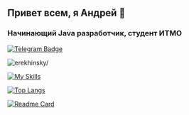## Привет всем, я Андрей 👋
### Начинающий Java разработчик, студент ИТМО
[![Telegram Badge](https://img.shields.io/badge/-Telegram-0088cc?style=flat-square&labelColor=0088cc&logo=telegram&logoColor=white&link=https://t.me/erekh_in_sky)](https://t.me/erekh_in_sky)
<p align="left"> 
  <img src=https://komarev.com/ghpvc/?username=erekhinsky&color=C70039&label=PROFILE+VIEWS alt=erekhinsky/> 
</p>



[![My Skills](https://skillicons.dev/icons?i=java,spring,c,linux)](https://skillicons.dev)

[![Top Langs](https://github-readme-stats.vercel.app/api/top-langs/?username=erekhinsky&langs_count=3&theme=radical)](https://github.com/anuraghazra/github-readme-stats)

[![Readme Card](https://github-readme-stats.vercel.app/api/pin/?username=erekhinsky&repo=highload&theme=radical)](https://github.com/Erekhinsky/highload)
